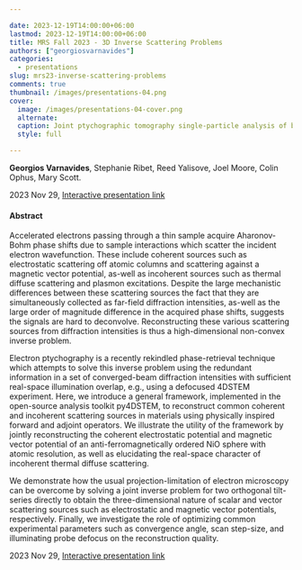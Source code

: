 ```yaml
---

date: 2023-12-19T14:00:00+06:00
lastmod: 2023-12-19T14:00:00+06:00
title: MRS Fall 2023 - 3D Inverse Scattering Problems
authors: ["georgiosvarnavides"]
categories:
  - presentations
slug: mrs23-inverse-scattering-problems
comments: true
thumbnail: /images/presentations-04.png
cover:
  image: /images/presentations-04-cover.png
  alternate: 
  caption: Joint ptychographic tomography single-particle analysis of biological samples schematic.
  style: full

---
```


**Georgios Varnavides**, Stephanie Ribet, Reed Yalisove, Joel Moore, Colin Ophus, Mary Scott.

2023 Nov 29, [Interactive presentation link](https://gvarnavides.com/2023mrs-presentation/)

#### Abstract

Accelerated electrons passing through a thin sample acquire Aharonov-Bohm phase shifts due to sample interactions which scatter the incident electron wavefunction. These include coherent sources such as electrostatic scattering off atomic columns and scattering against a magnetic vector potential, as-well as incoherent sources such as thermal diffuse scattering and plasmon excitations. Despite the large mechanistic differences between these scattering sources the fact that they are simultaneously collected as far-field diffraction intensities, as-well as the large order of magnitude difference in the acquired phase shifts, suggests the signals are hard to deconvolve. Reconstructing these various scattering sources from diffraction intensities is thus a high-dimensional non-convex inverse problem.  

Electron ptychography is a recently rekindled phase-retrieval technique which attempts to solve this inverse problem using the redundant information in a set of converged-beam diffraction intensities with sufficient real-space illumination overlap, e.g., using a defocused 4DSTEM experiment. Here, we introduce a general framework, implemented in the open-source analysis toolkit py4DSTEM, to reconstruct common coherent and incoherent scattering sources in materials using physically inspired forward and adjoint operators. We illustrate the utility of the framework by jointly reconstructing the coherent electrostatic potential and magnetic vector potential of an anti-ferromagnetically ordered NiO sphere with atomic resolution, as well as elucidating the real-space character of incoherent thermal diffuse scattering.  

We demonstrate how the usual projection-limitation of electron microscopy can be overcome by solving a joint inverse problem for two orthogonal tilt-series directly to obtain the three-dimensional nature of scalar and vector scattering sources such as electrostatic and magnetic vector potentials, respectively. Finally, we investigate the role of optimizing common experimental parameters such as convergence angle, scan step-size, and illuminating probe defocus on the reconstruction quality. 

2023 Nov 29, [Interactive presentation link](https://gvarnavides.com/2023mrs-presentation/)
